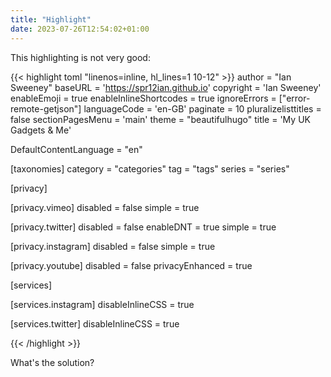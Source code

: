 ```yaml
---
title: "Highlight"
date: 2023-07-26T12:54:02+01:00
---
```

This highlighting is not very good:

{{< highlight toml "linenos=inline, hl_lines=1 10-12" >}}
author = "Ian Sweeney"
baseURL = 'https://spr12ian.github.io'
copyright = 'Ian Sweeney'
enableEmoji = true
enableInlineShortcodes = true
ignoreErrors = ["error-remote-getjson"]
languageCode = 'en-GB'
paginate = 10
pluralizelisttitles = false
sectionPagesMenu = 'main'
theme = "beautifulhugo"
title = 'My UK Gadgets & Me'

DefaultContentLanguage = "en"

[taxonomies]
category = "categories"
tag = "tags"
series = "series"

[privacy]

[privacy.vimeo]
disabled = false
simple = true

[privacy.twitter]
disabled = false
enableDNT = true
simple = true

[privacy.instagram]
disabled = false
simple = true

[privacy.youtube]
disabled = false
privacyEnhanced = true

[services]

[services.instagram]
disableInlineCSS = true

[services.twitter]
disableInlineCSS = true

{{< /highlight >}}

What's the solution?